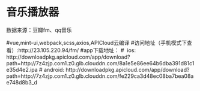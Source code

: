 # 音乐播放器
<p>数据来源：豆瓣fm、qq音乐</p>
#vue,mint-ui,webpack,scss,axios,APICloud云编译
#访问地址（手机模式下查看）:http://23.105.220.94/fm/
#app下载地址：
#  ios: http://downloadpkg.apicloud.com/app/download?path=http://7z4zjp.com1.z0.glb.clouddn.com/8a1e5e86ee64b6dba391d81c1e35d4e2.ipa
#  android: http://downloadpkg.apicloud.com/app/download?path=http://7z4zjp.com1.z0.glb.clouddn.com/fe229ca3d48ec08ba7bea08ae748d8b3_d

